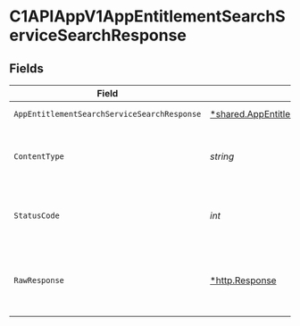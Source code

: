 # C1APIAppV1AppEntitlementSearchServiceSearchResponse


## Fields

| Field                                                                                                                 | Type                                                                                                                  | Required                                                                                                              | Description                                                                                                           |
| --------------------------------------------------------------------------------------------------------------------- | --------------------------------------------------------------------------------------------------------------------- | --------------------------------------------------------------------------------------------------------------------- | --------------------------------------------------------------------------------------------------------------------- |
| `AppEntitlementSearchServiceSearchResponse`                                                                           | [*shared.AppEntitlementSearchServiceSearchResponse](../../models/shared/appentitlementsearchservicesearchresponse.md) | :heavy_minus_sign:                                                                                                    | Successful response                                                                                                   |
| `ContentType`                                                                                                         | *string*                                                                                                              | :heavy_check_mark:                                                                                                    | HTTP response content type for this operation                                                                         |
| `StatusCode`                                                                                                          | *int*                                                                                                                 | :heavy_check_mark:                                                                                                    | HTTP response status code for this operation                                                                          |
| `RawResponse`                                                                                                         | [*http.Response](https://pkg.go.dev/net/http#Response)                                                                | :heavy_minus_sign:                                                                                                    | Raw HTTP response; suitable for custom response parsing                                                               |